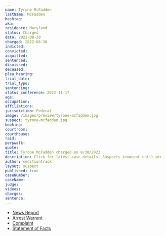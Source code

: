 ```yaml
---
name: Tyrone McFadden
lastName: McFadden
hashtag: 
aka:
residence: Maryland
status: Charged
date: 2022-08-30
charged: 2022-08-30
indicted:
convicted:
acquitted:
sentenced:
dismissed:
deceased:
plea_hearing:
trial_date:
trial_type:
sentencing:
status_conference: 2022-11-17
age:
occupation:
affiliations:
jurisdiction: Federal
image: /images/preview/tyrone-mcfadden.jpg
suspect: tyrone-mcfadden.jpg
booking:
courtroom:
courthouse:
raid:
perpwalk:
quote:
title: Tyrone McFadden charged on 8/30/2022
description: Click for latest case details. Suspects innocent until proven guilty.
author: seditiontrack
layout: suspect
published: true
caseNumber: 
caseName:
judge:
videos:
charges:
sentence:
---
```

- [News Report](https://www.wmar2news.com/news/local-news/baltimore-couple-arrested-on-charges-related-to-january-6th)
- [Arrest Warrant](https://storage.courtlistener.com/recap/gov.uscourts.dcd.244335/gov.uscourts.dcd.244335.8.0.pdf)
- [Complaint](https://www.justice.gov/usao-dc/case-multi-defendant/file/1534416/download)
- [Statement of Facts](https://www.justice.gov/usao-dc/case-multi-defendant/file/1534421/download)
